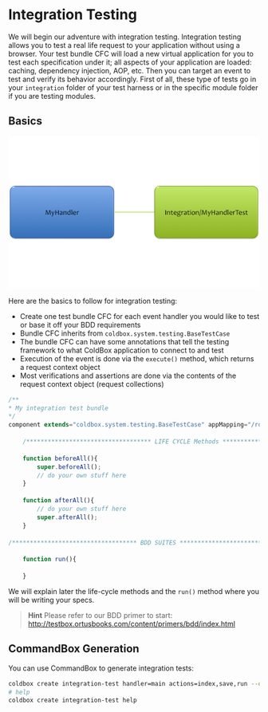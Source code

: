 # Integration Testing

We will begin our adventure with integration testing. Integration testing allows you to test a real life request to your application without using a browser. Your test bundle CFC will load a new virtual application for you to test each specification under it; all aspects of your application are loaded: caching, dependency injection, AOP, etc. Then you can target an event to test and verify its behavior accordingly. First of all, these type of tests go in your `integration` folder of your test harness or in the specific module folder if you are testing modules.

## Basics

![](../../images/HandlerToTestRelationship.png)

Here are the basics to follow for integration testing:

* Create one test bundle CFC for each event handler you would like to test or base it off your BDD requirements
* Bundle CFC inherits from `coldbox.system.testing.BaseTestCase`
* The bundle CFC can have some annotations that tell the testing framework to what ColdBox application to connect to and test
* Execution of the event is done via the `execute()` method, which returns a request context object
* Most verifications and assertions are done via the contents of the request context object (request collections)

```js
/**
* My integration test bundle
*/
component extends="coldbox.system.testing.BaseTestCase" appMapping="/root"{

	/*********************************** LIFE CYCLE Methods ***********************************/

	function beforeAll(){
		super.beforeAll();
		// do your own stuff here
	}

	function afterAll(){
		// do your own stuff here
		super.afterAll();
	}

/*********************************** BDD SUITES ***********************************/

	function run(){
	
	}
```

We will explain later the life-cycle methods and the `run()` method where you will be writing your specs.

> **Hint** Please refer to our BDD primer to start: http://testbox.ortusbooks.com/content/primers/bdd/index.html

## CommandBox Generation
You can use CommandBox to generate integration tests:

```bash
coldbox create integration-test handler=main actions=index,save,run --open
# help
coldbox create integration-test help
```